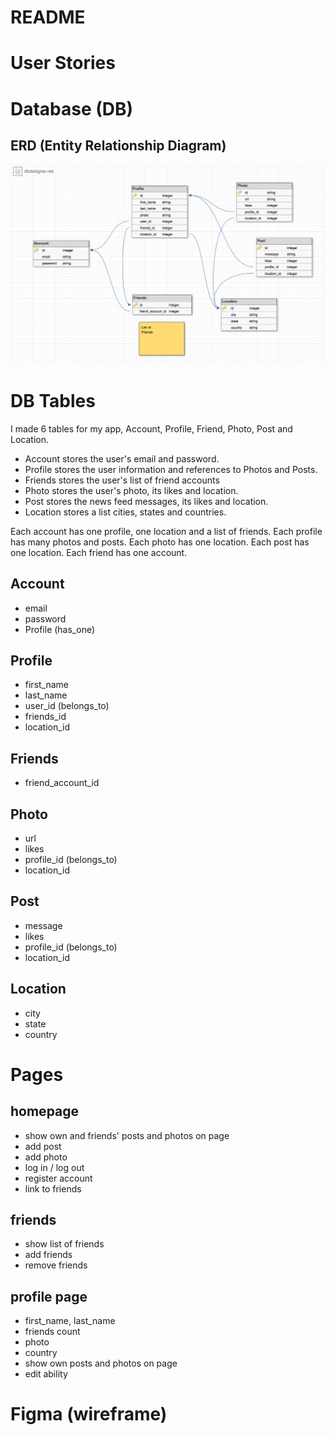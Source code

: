 # README

# User Stories


# Database (DB)
## ERD (Entity Relationship Diagram)
![erd database](/docs/images/erd.png)

# DB Tables
I made 6 tables for my app, Account, Profile, Friend, Photo, Post and Location.
- Account stores the user's email and password.
- Profile stores the user information and references to Photos and Posts.
- Friends stores the user's list of friend accounts
- Photo stores the user's photo, its likes and location.
- Post stores the news feed messages, its likes and location.
- Location stores a list cities, states and countries.

Each account has one profile, one location and a list of friends.
Each profile has many photos and posts.
Each photo has one location.
Each post has one location.
Each friend has one account.

## Account
- email
- password
- Profile (has_one)

## Profile
- first_name
- last_name
- user_id (belongs_to)
- friends_id
- location_id

## Friends
- friend_account_id

## Photo
- url
- likes
- profile_id (belongs_to)
- location_id

## Post
- message
- likes
- profile_id (belongs_to)
- location_id

## Location
- city
- state
- country

# Pages
## homepage
- show own and friends' posts and photos on page
- add post
- add photo
- log in / log out
- register account
- link to friends

## friends
- show list of friends
- add friends
- remove friends

## profile page
- first_name, last_name
- friends count
- photo
- country
- show own posts and photos on page
- edit ability

# Figma (wireframe)